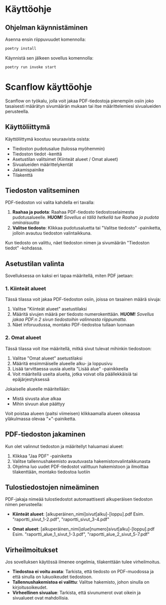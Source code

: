# Käyttöohje

## Ohjelman käynnistäminen

Asenna ensin riippuvuudet komennolla:

```bash
poetry install
```

Käynnistä sen jälkeen sovellus komennolla:

```bash
poetry run invoke start
```

# Scanflow käyttöohje

Scanflow on työkalu, jolla voit jakaa PDF-tiedostoja pienempiin osiin joko tasaisesti määrätyn sivumäärän mukaan tai itse määrittelemiesi sivualueiden perusteella.

## Käyttöliittymä

Käyttöliittymä koostuu seuraavista osista:
- Tiedoston pudotusalue (tulossa myöhemmin)
- Tiedoston tiedot -kenttä
- Asetustilan valitsimet (Kiinteät alueet / Omat alueet)
- Sivualueiden määrittelykentät
- Jakamispainike
- Tilakenttä

## Tiedoston valitseminen

PDF-tiedoston voi valita kahdella eri tavalla:
1. **Raahaa ja pudota**: Raahaa PDF-tiedosto tiedostoselaimesta pudotusalueelle. **HUOM!** *Sovellus ei tällä hetkellä tue Raahaa ja pudota ominaisuutta*
2. **Valitse tiedosto**: Klikkaa pudotusaluetta tai "Valitse tiedosto" -painiketta, jolloin avautuu tiedoston valintaikkuna.

Kun tiedosto on valittu, näet tiedoston nimen ja sivumäärän "Tiedoston tiedot" -kohdassa.

## Asetustilan valinta

Sovelluksessa on kaksi eri tapaa määritellä, miten PDF jaetaan:

### 1. Kiinteät alueet

Tässä tilassa voit jakaa PDF-tiedoston osiin, joissa on tasainen määrä sivuja:

1. Valitse "Kiinteät alueet" asetustilaksi
2. Määritä sivujen määrä per tiedosto numerokenttään. **HUOM!**  *Sovellus jakaa PDF:n 2 sivun tiedostoihin valinnasta riippumatta.*
3. Näet inforuudussa, montako PDF-tiedostoa tullaan luomaan


### 2. Omat alueet

Tässä tilassa voit itse määritellä, mitkä sivut tulevat mihinkin tiedostoon:

1. Valitse "Omat alueet" asetustilaksi
2. Määritä ensimmäiselle alueelle alku- ja loppusivu
3. Lisää tarvittaessa uusia alueita "Lisää alue" -painikkeella
4. Voit määritellä useita alueita, jotka voivat olla päällekkäisiä tai epäjärjestyksessä

Jokaiselle alueelle määritellään:
- Mistä sivusta alue alkaa
- Mihin sivuun alue päättyy

Voit poistaa alueen (paitsi viimeisen) klikkaamalla alueen oikeassa yläkulmassa olevaa "×"-painiketta.

## PDF-tiedoston jakaminen

Kun olet valinnut tiedoston ja määritellyt haluamasi alueet:

1. Klikkaa "Jaa PDF" -painiketta
2. Valitse tallennushakemisto avautuvasta hakemistonvalintaikkunasta
3. Ohjelma luo uudet PDF-tiedostot valittuun hakemistoon ja ilmoittaa tilakenttään, montako tiedostoa luotiin

## Tulostiedostojen nimeäminen

PDF-jakaja nimeää tulostiedostot automaattisesti alkuperäisen tiedoston nimen perusteella:

- **Kiinteät alueet**: [alkuperäinen_nimi]_sivut_[alku]-[loppu].pdf
  Esim. "raportti_sivut_1-2.pdf", "raportti_sivut_3-4.pdf"

- **Omat alueet**: [alkuperäinen_nimi]_alue_[numero]_sivut_[alku]-[loppu].pdf
  Esim. "raportti_alue_1_sivut_1-3.pdf", "raportti_alue_2_sivut_5-7.pdf"

## Virheilmoitukset

Jos sovelluksen käytössä ilmenee ongelmia, tilakenttään tulee virheilmoitus.

- **Tiedostoa ei voitu avata**: Tarkista, että tiedosto on PDF-muodossa ja että sinulla on lukuoikeudet tiedostoon.
- **Tallennushakemistoa ei valittu**: Valitse hakemisto, johon sinulla on kirjoitusoikeudet.
- **Virheellinen sivualue**: Tarkista, että sivunumerot ovat oikein ja sivualueet ovat mahdollisia.